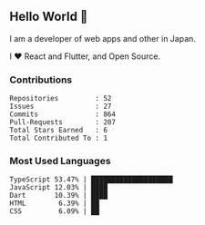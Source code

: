 ## Hello World 👋

I am a developer of web apps and other in Japan.

I ❤️ React and Flutter, and Open Source.

### Contributions

<!-- contributions start -->

    Repositories         : 52
    Issues               : 27
    Commits              : 864
    Pull-Requests        : 207
    Total Stars Earned   : 6
    Total Contributed To : 1

<!-- contributions end -->

### Most Used Languages

<!-- most-used-languages start -->

    TypeScript 53.47% | ████████████████████
    JavaScript 12.03% | ████
    Dart       10.39% | ████
    HTML        6.39% | ██
    CSS         6.09% | ██

<!-- most-used-languages end -->
